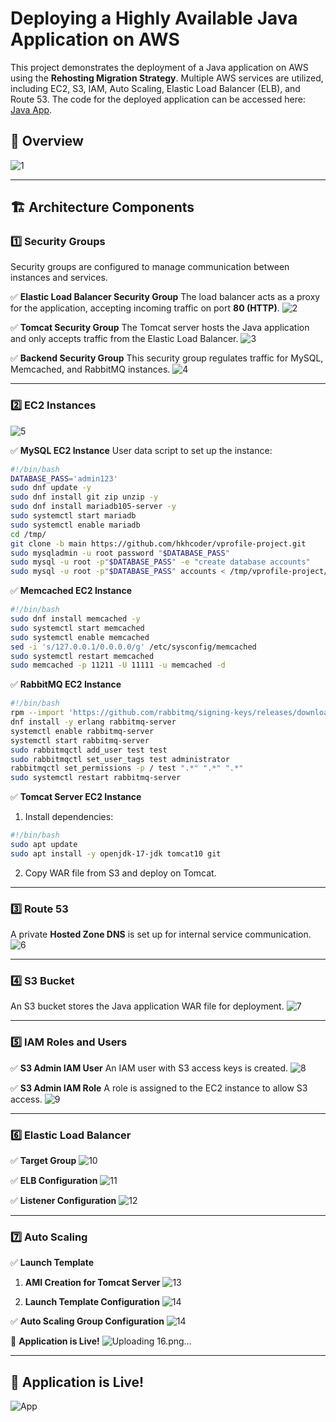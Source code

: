 # Deploying a Highly Available Java Application on AWS

This project demonstrates the deployment of a Java application on AWS using the **Rehosting Migration Strategy**. Multiple AWS services are utilized, including EC2, S3, IAM, Auto Scaling, Elastic Load Balancer (ELB), and Route 53. The code for the deployed application can be accessed here: [Java App](https://github.com/hkhcoder/vprofile-project).

## 📌 Overview
![1](https://github.com/user-attachments/assets/c7ba746d-3891-4bc7-8ab7-01ea5b33afba)


---

## 🏗 Architecture Components

### 1️⃣ **Security Groups**
Security groups are configured to manage communication between instances and services.

✅ **Elastic Load Balancer Security Group**
The load balancer acts as a proxy for the application, accepting incoming traffic on port **80 (HTTP)**.
![2](https://github.com/user-attachments/assets/5a6b0649-d5a7-43ff-8a45-00f2d78516ef)


✅ **Tomcat Security Group**
The Tomcat server hosts the Java application and only accepts traffic from the Elastic Load Balancer.
![3](https://github.com/user-attachments/assets/40989ed1-b7fb-408c-938b-d6fde2bbdb45)


✅ **Backend Security Group**
This security group regulates traffic for MySQL, Memcached, and RabbitMQ instances.
![4](https://github.com/user-attachments/assets/4058f22e-86ad-4fcf-8a77-6b00c9848253)


---

### 2️⃣ **EC2 Instances**
![5](https://github.com/user-attachments/assets/019bafad-fdf4-4113-a485-2b884e749876)


✅ **MySQL EC2 Instance**
User data script to set up the instance:
```bash
#!/bin/bash
DATABASE_PASS='admin123'
sudo dnf update -y
sudo dnf install git zip unzip -y
sudo dnf install mariadb105-server -y
sudo systemctl start mariadb
sudo systemctl enable mariadb
cd /tmp/
git clone -b main https://github.com/hkhcoder/vprofile-project.git
sudo mysqladmin -u root password "$DATABASE_PASS"
sudo mysql -u root -p"$DATABASE_PASS" -e "create database accounts"
sudo mysql -u root -p"$DATABASE_PASS" accounts < /tmp/vprofile-project/src/main/resources/db_backup.sql
```

✅ **Memcached EC2 Instance**
```bash
#!/bin/bash
sudo dnf install memcached -y
sudo systemctl start memcached
sudo systemctl enable memcached
sed -i 's/127.0.0.1/0.0.0.0/g' /etc/sysconfig/memcached
sudo systemctl restart memcached
sudo memcached -p 11211 -U 11111 -u memcached -d
```

✅ **RabbitMQ EC2 Instance**
```bash
#!/bin/bash
rpm --import 'https://github.com/rabbitmq/signing-keys/releases/download/3.0/rabbitmq-release-signing-key.asc'
dnf install -y erlang rabbitmq-server
systemctl enable rabbitmq-server
systemctl start rabbitmq-server
sudo rabbitmqctl add_user test test
sudo rabbitmqctl set_user_tags test administrator
rabbitmqctl set_permissions -p / test ".*" ".*" ".*"
sudo systemctl restart rabbitmq-server
```

✅ **Tomcat Server EC2 Instance**
1. Install dependencies:
```bash
#!/bin/bash
sudo apt update
sudo apt install -y openjdk-17-jdk tomcat10 git
```
2. Copy WAR file from S3 and deploy on Tomcat.

---

### 3️⃣ **Route 53**
A private **Hosted Zone DNS** is set up for internal service communication.
![6](https://github.com/user-attachments/assets/299ce582-478d-4288-b787-87a704adac13)


---

### 4️⃣ **S3 Bucket**
An S3 bucket stores the Java application WAR file for deployment.
![7](https://github.com/user-attachments/assets/813d3d6c-29fd-473b-a23c-475090180626)


---

### 5️⃣ **IAM Roles and Users**

✅ **S3 Admin IAM User**
An IAM user with S3 access keys is created.
![8](https://github.com/user-attachments/assets/f88237f3-3be2-4b8f-86ee-440750daa282)


✅ **S3 Admin IAM Role**
A role is assigned to the EC2 instance to allow S3 access.
![9](https://github.com/user-attachments/assets/ba303cb5-1fba-4f95-8080-67c20e7c6be1)


---

### 6️⃣ **Elastic Load Balancer**

✅ **Target Group**
![10](https://github.com/user-attachments/assets/f42c8d8e-bc63-4a9c-8396-e0397db15277)


✅ **ELB Configuration**
![11](https://github.com/user-attachments/assets/f9d9f630-25e1-4a59-809b-3f9e1f23ffd4)


✅ **Listener Configuration**
![12](https://github.com/user-attachments/assets/4ce2ba71-c228-4e30-84ea-f6d97d1e7c7d)


---

### 7️⃣ **Auto Scaling**

✅ **Launch Template**
1. **AMI Creation for Tomcat Server**
![13](https://github.com/user-attachments/assets/38ddc145-e9c2-4e3e-ac07-1c8d345c462e)

2. **Launch Template Configuration**
![14](https://github.com/user-attachments/assets/85bfa8e9-b6b6-4b39-88f2-0c9493cd293c)


✅ **Auto Scaling Group Configuration**
![14](https://github.com/user-attachments/assets/e617da03-1b68-42c7-9aa9-4205073e682a)


🎉 **Application is Live!**
![Uploading 16.png…]()



---

## 🎉 Application is Live!
![App](./img/app.png)
